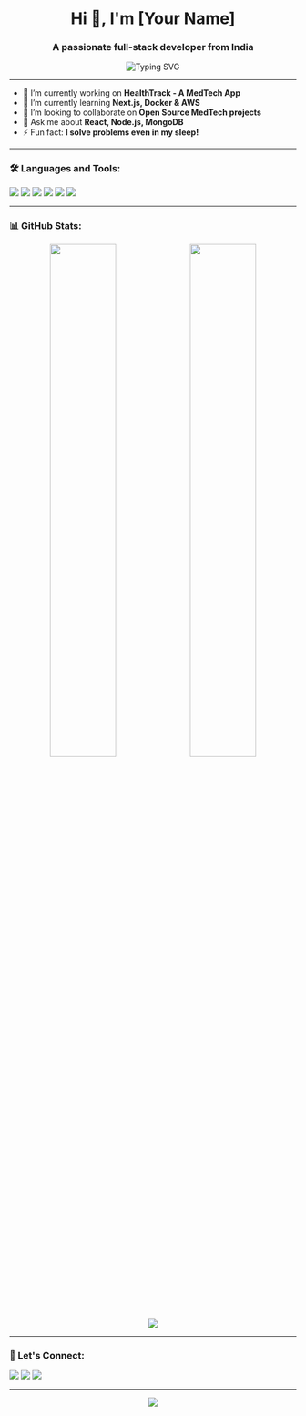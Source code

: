 <h1 align="center">Hi 👋, I'm [Your Name]</h1>
<h3 align="center">A passionate full-stack developer from India</h3>

<p align="center">
  <img src="https://readme-typing-svg.demolab.com?font=Fira+Code&size=24&pause=1000&center=true&vCenter=true&width=435&lines=Code.+Create.+Inspire.;Open+Source+Enthusiast;Always+Learning+New+Tech" alt="Typing SVG" />
</p>

---

- 🔭 I’m currently working on **HealthTrack - A MedTech App**
- 🌱 I’m currently learning **Next.js, Docker & AWS**
- 👯 I’m looking to collaborate on **Open Source MedTech projects**
- 💬 Ask me about **React, Node.js, MongoDB**
- ⚡ Fun fact: **I solve problems even in my sleep!**

---

### 🛠️ Languages and Tools:
<p align="left">
  <img src="https://img.shields.io/badge/-React-05122A?style=flat&logo=react" />
  <img src="https://img.shields.io/badge/-Node.js-05122A?style=flat&logo=node.js" />
  <img src="https://img.shields.io/badge/-MongoDB-05122A?style=flat&logo=mongodb" />
  <img src="https://img.shields.io/badge/-JavaScript-05122A?style=flat&logo=javascript" />
  <img src="https://img.shields.io/badge/-Git-05122A?style=flat&logo=git" />
  <img src="https://img.shields.io/badge/-Docker-05122A?style=flat&logo=docker" />
</p>

---

### 📊 GitHub Stats:

<p align="center">
  <img width="48%" src="https://github-readme-stats.vercel.app/api?username=your-username&show_icons=true&theme=radical" />
  <img width="48%" src="https://github-readme-streak-stats.herokuapp.com?user=your-username&theme=radical" />
</p>

<p align="center">
  <img src="https://github-readme-activity-graph.cyclic.app/graph?username=your-username&theme=dracula" />
</p>

---

### 🔗 Let's Connect:
<p align="left">
  <a href="https://linkedin.com/in/your-linkedin" target="blank"><img src="https://img.shields.io/badge/-LinkedIn-05122A?style=flat&logo=linkedin" /></a>
  <a href="mailto:your@email.com"><img src="https://img.shields.io/badge/-Gmail-05122A?style=flat&logo=gmail" /></a>
  <a href="https://yourportfolio.com" target="blank"><img src="https://img.shields.io/badge/-Portfolio-05122A?style=flat&logo=firefox-browser" /></a>
</p>

---

<p align="center">
  <img src="https://quotes-github-readme.vercel.app/api?type=horizontal&theme=dark" />
</p>

